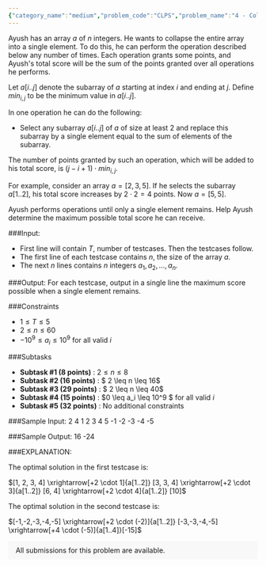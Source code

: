 ```yaml
---
{"category_name":"medium","problem_code":"CLPS","problem_name":"4 - Collapse The Array","problemComponents":{"constraints":"","constraintsState":false,"subtasks":"","subtasksState":false,"inputFormat":"","inputFormatState":false,"outputFormat":"","outputFormatState":false,"sampleTestCases":{}},"video_editorial_url":"","languages_supported":{"0":"CPP14","1":"C","2":"JAVA","3":"PYTH 3.6","4":"CPP17","5":"PYTH","6":"PYP3","7":"CS2","8":"ADA","9":"PYPY","10":"TEXT","11":"PAS fpc","12":"NODEJS","13":"RUBY","14":"PHP","15":"GO","16":"HASK","17":"TCL","18":"PERL","19":"SCALA","20":"LUA","21":"kotlin","22":"BASH","23":"JS","24":"LISP sbcl","25":"rust","26":"PAS gpc","27":"BF","28":"CLOJ","29":"R","30":"D","31":"CAML","32":"FORT","33":"ASM","34":"swift","35":"FS","36":"WSPC","37":"LISP clisp","38":"SQL","39":"SCM guile","40":"PERL6","41":"ERL","42":"CLPS","43":"ICK","44":"NICE","45":"PRLG","46":"ICON","47":"COB","48":"SCM chicken","49":"PIKE","50":"SCM qobi","51":"ST","52":"SQLQ","53":"NEM"},"max_timelimit":2,"source_sizelimit":50000,"problem_author":"jatin_adm","problem_tester":"","date_added":"12-10-2020","tags":{"0":"jatin_adm"},"problem_difficulty_level":"Unavailable","best_tag":"","editorial_url":"","time":{"view_start_date":1104528600,"submit_start_date":1104528600,"visible_start_date":1104528600,"end_date":1735669800},"is_direct_submittable":false,"problemDiscussURL":"https://discuss.codechef.com/search?q=CLPS","is_proctored":false,"visitedContests":{},"layout":"problem"}
---
```

Ayush has an array $a$ of $n$ integers. He wants to collapse the entire array into a single element. To do this, he can perform the operation described below any number of times. Each operation grants some points, and Ayush's total score will be the sum of the points granted over all operations he performs.

Let $a[i..j]$ denote the subarray of $a$ starting at index $i$ and ending at $j$. Define $min_{i, j}$ to be the minimum value in $a[i..j]$. 

In one operation he can do the following:
- Select any subarray $a[i..j]$ of $a$ of size at least $2$ and replace this subarray by a single element equal to the sum of elements of the subarray.

The number of points granted by such an operation, which will be added to his total score, is $(j - i + 1) \cdot min_{i, j}$.

For example, consider an array $a = [2, 3, 5]$. If he selects the subarray $a[1..2]$, his total score increases by $2 \cdot 2 = 4$ points. Now $a = [5, 5]$.

Ayush performs operations until only a single element remains. Help Ayush determine the maximum possible total score he can receive.

###Input:

- First line will contain $T$, number of testcases. Then the testcases follow. 
- The first line of each testcase contains $n$, the size of the array $a$.
- The next $n$ lines contains $n$ integers $a_1, a_2, \ldots, a_n$.

###Output:
For each testcase, output in a single line  the maximum score possible when a single element remains.

###Constraints 
- $1 \leq T \leq 5$
- $2 \leq n \leq 60$
- $-10^9 \leq a_i \leq 10^9$ for all valid $i$

###Subtasks
- **Subtask #1 (8 points)** : $2 \leq n \leq 8$
- **Subtask #2 (16 points)** : $ 2 \leq n \leq 16$
- **Subtask #3 (29 points)**  : $ 2 \leq n \leq 40$
- **Subtask #4 (15 points)** : $0 \leq a_i \leq 10^9 $ for all valid $i$
- **Subtask #5 (32 points)** : No additional constraints

###Sample Input:
    2
    4
    1 2 3 4
    5
    -1 -2 -3 -4 -5


###Sample Output:
    16
    -24
	
###EXPLANATION:

The optimal solution in the first testcase is:

$[1, 2, 3, 4] \xrightarrow[+2 \cdot 1]{a[1..2]} [3, 3, 4] \xrightarrow[+2 \cdot 3]{a[1..2]} [6, 4] \xrightarrow[+2 \cdot 4]{a[1..2]} [10]$

The optimal solution in the second testcase is:

$[-1,-2,-3,-4,-5] \xrightarrow[+2 \cdot (-2)]{a[1..2]} [-3,-3,-4,-5] \xrightarrow[+4 \cdot (-5)]{a[1..4]}[-15]$
<aside style='background: #f8f8f8;padding: 10px 15px;'><div>All submissions for this problem are available.</div></aside>